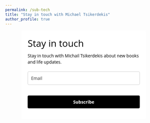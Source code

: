 ```yaml
---
permalink: /sub-tech
title: "Stay in touch with Michael Tsikerdekis"
author_profile: true
---
```


<!-- <style type="text/css">@import url("https://assets.mlcdn.com/fonts.css?version=1680519");</style> -->
<style type="text/css">
/* LOADER */
.ml-form-embedSubmitLoad {
display: inline-block;
width: 20px;
height: 20px;
}

.g-recaptcha {
transform: scale(1);
-webkit-transform: scale(1);
transform-origin: 0 0;
-webkit-transform-origin: 0 0;
height: ;
}

.sr-only {
position: absolute;
width: 1px;
height: 1px;
padding: 0;
margin: -1px;
overflow: hidden;
clip: rect(0,0,0,0);
border: 0;
}

.ml-form-embedSubmitLoad:after {
content: " ";
display: block;
width: 11px;
height: 11px;
margin: 1px;
border-radius: 50%;
border: 4px solid #fff;
border-color: #ffffff #ffffff #ffffff transparent;
animation: ml-form-embedSubmitLoad 1.2s linear infinite;
}
@keyframes ml-form-embedSubmitLoad {
0% {
transform: rotate(0deg);
}
100% {
transform: rotate(360deg);
}
}
#mlb2-18645598.ml-form-embedContainer {
box-sizing: border-box;
display: table;
margin: 0 auto;
position: static;
width: 100% !important;
}
#mlb2-18645598.ml-form-embedContainer h4,
#mlb2-18645598.ml-form-embedContainer p,
#mlb2-18645598.ml-form-embedContainer span,
#mlb2-18645598.ml-form-embedContainer button {
text-transform: none !important;
letter-spacing: normal !important;
}
#mlb2-18645598.ml-form-embedContainer .ml-form-embedWrapper {
background-color: #ffffff;

border-width: 0px;
border-color: transparent;
border-radius: 4px;
border-style: solid;
box-sizing: border-box;
display: inline-block !important;
margin: 0;
padding: 0;
position: relative;
}
#mlb2-18645598.ml-form-embedContainer .ml-form-embedWrapper.embedPopup,
#mlb2-18645598.ml-form-embedContainer .ml-form-embedWrapper.embedDefault { width: 400px; }
#mlb2-18645598.ml-form-embedContainer .ml-form-embedWrapper.embedForm { max-width: 400px; width: 100%; }
#mlb2-18645598.ml-form-embedContainer .ml-form-align-left { text-align: left; }
#mlb2-18645598.ml-form-embedContainer .ml-form-align-center { text-align: center; }
#mlb2-18645598.ml-form-embedContainer .ml-form-align-default { display: table-cell !important; vertical-align: middle !important; text-align: center !important; }
#mlb2-18645598.ml-form-embedContainer .ml-form-align-right { text-align: right; }
#mlb2-18645598.ml-form-embedContainer .ml-form-embedWrapper .ml-form-embedHeader img {
border-top-left-radius: 4px;
border-top-right-radius: 4px;
height: auto;
margin: 0 auto !important;
max-width: 100%;
width: undefinedpx;
}
#mlb2-18645598.ml-form-embedContainer .ml-form-embedWrapper .ml-form-embedBody,
#mlb2-18645598.ml-form-embedContainer .ml-form-embedWrapper .ml-form-successBody {
padding: 20px 20px 0 20px;
}
#mlb2-18645598.ml-form-embedContainer .ml-form-embedWrapper .ml-form-embedBody.ml-form-embedBodyHorizontal {
padding-bottom: 0;
}
#mlb2-18645598.ml-form-embedContainer .ml-form-embedWrapper .ml-form-embedBody .ml-form-embedContent,
#mlb2-18645598.ml-form-embedContainer .ml-form-embedWrapper .ml-form-successBody .ml-form-successContent {
text-align: left;
margin: 0 0 20px 0;
}
#mlb2-18645598.ml-form-embedContainer .ml-form-embedWrapper .ml-form-embedBody .ml-form-embedContent h4,
#mlb2-18645598.ml-form-embedContainer .ml-form-embedWrapper .ml-form-successBody .ml-form-successContent h4 {
color: #000000;
font-family: 'Open Sans', Arial, Helvetica, sans-serif;
font-size: 30px;
font-weight: 400;
margin: 0 0 10px 0;
text-align: left;
word-break: break-word;
}
#mlb2-18645598.ml-form-embedContainer .ml-form-embedWrapper .ml-form-embedBody .ml-form-embedContent p,
#mlb2-18645598.ml-form-embedContainer .ml-form-embedWrapper .ml-form-successBody .ml-form-successContent p {
color: #000000;
font-family: 'Open Sans', Arial, Helvetica, sans-serif;
font-size: 14px;
font-weight: 400;
line-height: 20px;
margin: 0 0 10px 0;
text-align: left;
}
#mlb2-18645598.ml-form-embedContainer .ml-form-embedWrapper .ml-form-embedBody .ml-form-embedContent ul,
#mlb2-18645598.ml-form-embedContainer .ml-form-embedWrapper .ml-form-embedBody .ml-form-embedContent ol,
#mlb2-18645598.ml-form-embedContainer .ml-form-embedWrapper .ml-form-successBody .ml-form-successContent ul,
#mlb2-18645598.ml-form-embedContainer .ml-form-embedWrapper .ml-form-successBody .ml-form-successContent ol {
color: #000000;
font-family: 'Open Sans', Arial, Helvetica, sans-serif;
font-size: 14px;
}
#mlb2-18645598.ml-form-embedContainer .ml-form-embedWrapper .ml-form-embedBody .ml-form-embedContent ol ol,
#mlb2-18645598.ml-form-embedContainer .ml-form-embedWrapper .ml-form-successBody .ml-form-successContent ol ol {
list-style-type: lower-alpha;
}
#mlb2-18645598.ml-form-embedContainer .ml-form-embedWrapper .ml-form-embedBody .ml-form-embedContent ol ol ol,
#mlb2-18645598.ml-form-embedContainer .ml-form-embedWrapper .ml-form-successBody .ml-form-successContent ol ol ol {
list-style-type: lower-roman;
}
#mlb2-18645598.ml-form-embedContainer .ml-form-embedWrapper .ml-form-embedBody .ml-form-embedContent p a,
#mlb2-18645598.ml-form-embedContainer .ml-form-embedWrapper .ml-form-successBody .ml-form-successContent p a {
color: #000000;
text-decoration: underline;
}

#mlb2-18645598.ml-form-embedContainer .ml-form-embedWrapper .ml-block-form .ml-field-group {
text-align: left!important;
}

#mlb2-18645598.ml-form-embedContainer .ml-form-embedWrapper .ml-block-form .ml-field-group label {
margin-bottom: 5px;
color: #333333;
font-size: 14px;
font-family: 'Open Sans', Arial, Helvetica, sans-serif;
font-weight: bold; font-style: normal; text-decoration: none;;
display: inline-block;
line-height: 20px;
}
#mlb2-18645598.ml-form-embedContainer .ml-form-embedWrapper .ml-form-embedBody .ml-form-embedContent p:last-child,
#mlb2-18645598.ml-form-embedContainer .ml-form-embedWrapper .ml-form-successBody .ml-form-successContent p:last-child {
margin: 0;
}
#mlb2-18645598.ml-form-embedContainer .ml-form-embedWrapper .ml-form-embedBody form {
margin: 0;
width: 100%;
}
#mlb2-18645598.ml-form-embedContainer .ml-form-embedWrapper .ml-form-embedBody .ml-form-formContent,
#mlb2-18645598.ml-form-embedContainer .ml-form-embedWrapper .ml-form-embedBody .ml-form-checkboxRow {
margin: 0 0 20px 0;
width: 100%;
}
#mlb2-18645598.ml-form-embedContainer .ml-form-embedWrapper .ml-form-embedBody .ml-form-checkboxRow {
float: left;
}
#mlb2-18645598.ml-form-embedContainer .ml-form-embedWrapper .ml-form-embedBody .ml-form-formContent.horozintalForm {
margin: 0;
padding: 0 0 20px 0;
width: 100%;
height: auto;
float: left;
}
#mlb2-18645598.ml-form-embedContainer .ml-form-embedWrapper .ml-form-embedBody .ml-form-fieldRow {
margin: 0 0 10px 0;
width: 100%;
}
#mlb2-18645598.ml-form-embedContainer .ml-form-embedWrapper .ml-form-embedBody .ml-form-fieldRow.ml-last-item {
margin: 0;
}
#mlb2-18645598.ml-form-embedContainer .ml-form-embedWrapper .ml-form-embedBody .ml-form-fieldRow.ml-formfieldHorizintal {
margin: 0;
}
#mlb2-18645598.ml-form-embedContainer .ml-form-embedWrapper .ml-form-embedBody .ml-form-fieldRow input {
background-color: #ffffff !important;
color: #333333 !important;
border-color: #cccccc;
border-radius: 4px !important;
border-style: solid !important;
border-width: 1px !important;
font-family: 'Open Sans', Arial, Helvetica, sans-serif;
font-size: 14px !important;
height: auto;
line-height: 21px !important;
margin-bottom: 0;
margin-top: 0;
margin-left: 0;
margin-right: 0;
padding: 10px 10px !important;
width: 100% !important;
box-sizing: border-box !important;
max-width: 100% !important;
}
#mlb2-18645598.ml-form-embedContainer .ml-form-embedWrapper .ml-form-embedBody .ml-form-fieldRow input::-webkit-input-placeholder,
#mlb2-18645598.ml-form-embedContainer .ml-form-embedWrapper .ml-form-embedBody .ml-form-horizontalRow input::-webkit-input-placeholder { color: #333333; }

#mlb2-18645598.ml-form-embedContainer .ml-form-embedWrapper .ml-form-embedBody .ml-form-fieldRow input::-moz-placeholder,
#mlb2-18645598.ml-form-embedContainer .ml-form-embedWrapper .ml-form-embedBody .ml-form-horizontalRow input::-moz-placeholder { color: #333333; }

#mlb2-18645598.ml-form-embedContainer .ml-form-embedWrapper .ml-form-embedBody .ml-form-fieldRow input:-ms-input-placeholder,
#mlb2-18645598.ml-form-embedContainer .ml-form-embedWrapper .ml-form-embedBody .ml-form-horizontalRow input:-ms-input-placeholder { color: #333333; }

#mlb2-18645598.ml-form-embedContainer .ml-form-embedWrapper .ml-form-embedBody .ml-form-fieldRow input:-moz-placeholder,
#mlb2-18645598.ml-form-embedContainer .ml-form-embedWrapper .ml-form-embedBody .ml-form-horizontalRow input:-moz-placeholder { color: #333333; }

#mlb2-18645598.ml-form-embedContainer .ml-form-embedWrapper .ml-form-embedBody .ml-form-fieldRow textarea, #mlb2-18645598.ml-form-embedContainer .ml-form-embedWrapper .ml-form-embedBody .ml-form-horizontalRow textarea {
background-color: #ffffff !important;
color: #333333 !important;
border-color: #cccccc;
border-radius: 4px !important;
border-style: solid !important;
border-width: 1px !important;
font-family: 'Open Sans', Arial, Helvetica, sans-serif;
font-size: 14px !important;
height: auto;
line-height: 21px !important;
margin-bottom: 0;
margin-top: 0;
padding: 10px 10px !important;
width: 100% !important;
box-sizing: border-box !important;
max-width: 100% !important;
}

#mlb2-18645598.ml-form-embedContainer .ml-form-embedWrapper .ml-form-embedBody .ml-form-fieldRow .custom-radio .custom-control-label::before, #mlb2-18645598.ml-form-embedContainer .ml-form-embedWrapper .ml-form-embedBody .ml-form-horizontalRow .custom-radio .custom-control-label::before, #mlb2-18645598.ml-form-embedContainer .ml-form-embedWrapper .ml-form-embedBody .ml-form-fieldRow .custom-checkbox .custom-control-label::before, #mlb2-18645598.ml-form-embedContainer .ml-form-embedWrapper .ml-form-embedBody .ml-form-horizontalRow .custom-checkbox .custom-control-label::before, #mlb2-18645598.ml-form-embedContainer .ml-form-embedWrapper .ml-form-embedBody .ml-form-embedPermissions .ml-form-embedPermissionsOptionsCheckbox .label-description::before, #mlb2-18645598.ml-form-embedContainer .ml-form-embedWrapper .ml-form-embedBody .ml-form-interestGroupsRow .ml-form-interestGroupsRowCheckbox .label-description::before, #mlb2-18645598.ml-form-embedContainer .ml-form-embedWrapper .ml-form-embedBody .ml-form-checkboxRow .label-description::before {
border-color: #cccccc!important;
background-color: #ffffff!important;
}

#mlb2-18645598.ml-form-embedContainer .ml-form-embedWrapper .ml-form-embedBody .ml-form-fieldRow input.custom-control-input[type="checkbox"]{
box-sizing: border-box;
padding: 0;
position: absolute;
z-index: -1;
opacity: 0;
margin-top: 5px;
margin-left: -1.5rem;
overflow: visible;
}

#mlb2-18645598.ml-form-embedContainer .ml-form-embedWrapper .ml-form-embedBody .ml-form-fieldRow .custom-checkbox .custom-control-label::before, #mlb2-18645598.ml-form-embedContainer .ml-form-embedWrapper .ml-form-embedBody .ml-form-horizontalRow .custom-checkbox .custom-control-label::before, #mlb2-18645598.ml-form-embedContainer .ml-form-embedWrapper .ml-form-embedBody .ml-form-embedPermissions .ml-form-embedPermissionsOptionsCheckbox .label-description::before, #mlb2-18645598.ml-form-embedContainer .ml-form-embedWrapper .ml-form-embedBody .ml-form-interestGroupsRow .ml-form-interestGroupsRowCheckbox .label-description::before, #mlb2-18645598.ml-form-embedContainer .ml-form-embedWrapper .ml-form-embedBody .ml-form-checkboxRow .label-description::before {
border-radius: 4px!important;
}


#mlb2-18645598.ml-form-embedContainer .ml-form-embedWrapper .ml-form-embedBody .ml-form-checkboxRow input[type=checkbox]:checked~.label-description::after, #mlb2-18645598.ml-form-embedContainer .ml-form-embedWrapper .ml-form-embedBody .ml-form-embedPermissions .ml-form-embedPermissionsOptionsCheckbox input[type=checkbox]:checked~.label-description::after, #mlb2-18645598.ml-form-embedContainer .ml-form-embedWrapper .ml-form-embedBody .ml-form-fieldRow .custom-checkbox .custom-control-input:checked~.custom-control-label::after, #mlb2-18645598.ml-form-embedContainer .ml-form-embedWrapper .ml-form-embedBody .ml-form-horizontalRow .custom-checkbox .custom-control-input:checked~.custom-control-label::after, #mlb2-18645598.ml-form-embedContainer .ml-form-embedWrapper .ml-form-embedBody .ml-form-interestGroupsRow .ml-form-interestGroupsRowCheckbox input[type=checkbox]:checked~.label-description::after {
background-image: url("data:image/svg+xml,%3csvg xmlns='http://www.w3.org/2000/svg' viewBox='0 0 8 8'%3e%3cpath fill='%23fff' d='M6.564.75l-3.59 3.612-1.538-1.55L0 4.26 2.974 7.25 8 2.193z'/%3e%3c/svg%3e");
}

#mlb2-18645598.ml-form-embedContainer .ml-form-embedWrapper .ml-form-embedBody .ml-form-fieldRow .custom-radio .custom-control-input:checked~.custom-control-label::after, #mlb2-18645598.ml-form-embedContainer .ml-form-embedWrapper .ml-form-embedBody .ml-form-fieldRow .custom-radio .custom-control-input:checked~.custom-control-label::after {
background-image: url("data:image/svg+xml,%3csvg xmlns='http://www.w3.org/2000/svg' viewBox='-4 -4 8 8'%3e%3ccircle r='3' fill='%23fff'/%3e%3c/svg%3e");
}

#mlb2-18645598.ml-form-embedContainer .ml-form-embedWrapper .ml-form-embedBody .ml-form-fieldRow .custom-radio .custom-control-input:checked~.custom-control-label::before, #mlb2-18645598.ml-form-embedContainer .ml-form-embedWrapper .ml-form-embedBody .ml-form-horizontalRow .custom-radio .custom-control-input:checked~.custom-control-label::before, #mlb2-18645598.ml-form-embedContainer .ml-form-embedWrapper .ml-form-embedBody .ml-form-fieldRow .custom-checkbox .custom-control-input:checked~.custom-control-label::before, #mlb2-18645598.ml-form-embedContainer .ml-form-embedWrapper .ml-form-embedBody .ml-form-horizontalRow .custom-checkbox .custom-control-input:checked~.custom-control-label::before, #mlb2-18645598.ml-form-embedContainer .ml-form-embedWrapper .ml-form-embedBody .ml-form-embedPermissions .ml-form-embedPermissionsOptionsCheckbox input[type=checkbox]:checked~.label-description::before, #mlb2-18645598.ml-form-embedContainer .ml-form-embedWrapper .ml-form-embedBody .ml-form-interestGroupsRow .ml-form-interestGroupsRowCheckbox input[type=checkbox]:checked~.label-description::before, #mlb2-18645598.ml-form-embedContainer .ml-form-embedWrapper .ml-form-embedBody .ml-form-checkboxRow input[type=checkbox]:checked~.label-description::before  {
border-color: #000000!important;
background-color: #000000!important;
color: #ffffff!important;
}

#mlb2-18645598.ml-form-embedContainer .ml-form-embedWrapper .ml-form-embedBody .ml-form-fieldRow .custom-radio .custom-control-label::before, #mlb2-18645598.ml-form-embedContainer .ml-form-embedWrapper .ml-form-embedBody .ml-form-horizontalRow .custom-radio .custom-control-label::before, #mlb2-18645598.ml-form-embedContainer .ml-form-embedWrapper .ml-form-embedBody .ml-form-fieldRow .custom-radio .custom-control-label::after, #mlb2-18645598.ml-form-embedContainer .ml-form-embedWrapper .ml-form-embedBody .ml-form-horizontalRow .custom-radio .custom-control-label::after, #mlb2-18645598.ml-form-embedContainer .ml-form-embedWrapper .ml-form-embedBody .ml-form-fieldRow .custom-checkbox .custom-control-label::before, #mlb2-18645598.ml-form-embedContainer .ml-form-embedWrapper .ml-form-embedBody .ml-form-fieldRow .custom-checkbox .custom-control-label::after, #mlb2-18645598.ml-form-embedContainer .ml-form-embedWrapper .ml-form-embedBody .ml-form-horizontalRow .custom-checkbox .custom-control-label::before, #mlb2-18645598.ml-form-embedContainer .ml-form-embedWrapper .ml-form-embedBody .ml-form-horizontalRow .custom-checkbox .custom-control-label::after {
top: 2px;
box-sizing: border-box;
}

#mlb2-18645598.ml-form-embedContainer .ml-form-embedWrapper .ml-form-embedBody .ml-form-embedPermissions .ml-form-embedPermissionsOptionsCheckbox .label-description::before, #mlb2-18645598.ml-form-embedContainer .ml-form-embedWrapper .ml-form-embedBody .ml-form-embedPermissions .ml-form-embedPermissionsOptionsCheckbox .label-description::after, #mlb2-18645598.ml-form-embedContainer .ml-form-embedWrapper .ml-form-embedBody .ml-form-checkboxRow .label-description::before, #mlb2-18645598.ml-form-embedContainer .ml-form-embedWrapper .ml-form-embedBody .ml-form-checkboxRow .label-description::after {
top: 0px!important;
box-sizing: border-box!important;
}

#mlb2-18645598.ml-form-embedContainer .ml-form-embedWrapper .ml-form-embedBody .ml-form-checkboxRow .label-description::before, #mlb2-18645598.ml-form-embedContainer .ml-form-embedWrapper .ml-form-embedBody .ml-form-checkboxRow .label-description::after {
top: 0px!important;
box-sizing: border-box!important;
}

#mlb2-18645598.ml-form-embedContainer .ml-form-embedWrapper .ml-form-embedBody .ml-form-interestGroupsRow .ml-form-interestGroupsRowCheckbox .label-description::after {
top: 0px!important;
box-sizing: border-box!important;
position: absolute;
left: -1.5rem;
display: block;
width: 1rem;
height: 1rem;
content: "";
}

#mlb2-18645598.ml-form-embedContainer .ml-form-embedWrapper .ml-form-embedBody .ml-form-interestGroupsRow .ml-form-interestGroupsRowCheckbox .label-description::before {
top: 0px!important;
box-sizing: border-box!important;
}

#mlb2-18645598.ml-form-embedContainer .ml-form-embedWrapper .ml-form-embedBody .custom-control-label::before {
position: absolute;
top: 4px;
left: -1.5rem;
display: block;
width: 16px;
height: 16px;
pointer-events: none;
content: "";
background-color: #ffffff;
border: #adb5bd solid 1px;
border-radius: 50%;
}

#mlb2-18645598.ml-form-embedContainer .ml-form-embedWrapper .ml-form-embedBody .custom-control-label::after {
position: absolute;
top: 2px!important;
left: -1.5rem;
display: block;
width: 1rem;
height: 1rem;
content: "";
}

#mlb2-18645598.ml-form-embedContainer .ml-form-embedWrapper .ml-form-embedBody .ml-form-embedPermissions .ml-form-embedPermissionsOptionsCheckbox .label-description::before, #mlb2-18645598.ml-form-embedContainer .ml-form-embedWrapper .ml-form-embedBody .ml-form-interestGroupsRow .ml-form-interestGroupsRowCheckbox .label-description::before, #mlb2-18645598.ml-form-embedContainer .ml-form-embedWrapper .ml-form-embedBody .ml-form-checkboxRow .label-description::before {
position: absolute;
top: 4px;
left: -1.5rem;
display: block;
width: 16px;
height: 16px;
pointer-events: none;
content: "";
background-color: #ffffff;
border: #adb5bd solid 1px;
border-radius: 50%;
}

#mlb2-18645598.ml-form-embedContainer .ml-form-embedWrapper .ml-form-embedBody .ml-form-embedPermissions .ml-form-embedPermissionsOptionsCheckbox .label-description::after {
position: absolute;
top: 0px!important;
left: -1.5rem;
display: block;
width: 1rem;
height: 1rem;
content: "";
}

#mlb2-18645598.ml-form-embedContainer .ml-form-embedWrapper .ml-form-embedBody .ml-form-checkboxRow .label-description::after {
position: absolute;
top: 0px!important;
left: -1.5rem;
display: block;
width: 1rem;
height: 1rem;
content: "";
}

#mlb2-18645598.ml-form-embedContainer .ml-form-embedWrapper .ml-form-embedBody .custom-radio .custom-control-label::after {
background: no-repeat 50%/50% 50%;
}
#mlb2-18645598.ml-form-embedContainer .ml-form-embedWrapper .ml-form-embedBody .custom-checkbox .custom-control-label::after, #mlb2-18645598.ml-form-embedContainer .ml-form-embedWrapper .ml-form-embedBody .ml-form-embedPermissions .ml-form-embedPermissionsOptionsCheckbox .label-description::after, #mlb2-18645598.ml-form-embedContainer .ml-form-embedWrapper .ml-form-embedBody .ml-form-interestGroupsRow .ml-form-interestGroupsRowCheckbox .label-description::after, #mlb2-18645598.ml-form-embedContainer .ml-form-embedWrapper .ml-form-embedBody .ml-form-checkboxRow .label-description::after {
background: no-repeat 50%/50% 50%;
}

#mlb2-18645598.ml-form-embedContainer .ml-form-embedWrapper .ml-form-embedBody .ml-form-fieldRow .custom-control, #mlb2-18645598.ml-form-embedContainer .ml-form-embedWrapper .ml-form-embedBody .ml-form-horizontalRow .custom-control {
position: relative;
display: block;
min-height: 1.5rem;
padding-left: 1.5rem;
}

#mlb2-18645598.ml-form-embedContainer .ml-form-embedWrapper .ml-form-embedBody .ml-form-fieldRow .custom-radio .custom-control-input, #mlb2-18645598.ml-form-embedContainer .ml-form-embedWrapper .ml-form-embedBody .ml-form-horizontalRow .custom-radio .custom-control-input, #mlb2-18645598.ml-form-embedContainer .ml-form-embedWrapper .ml-form-embedBody .ml-form-fieldRow .custom-checkbox .custom-control-input, #mlb2-18645598.ml-form-embedContainer .ml-form-embedWrapper .ml-form-embedBody .ml-form-horizontalRow .custom-checkbox .custom-control-input {
position: absolute;
z-index: -1;
opacity: 0;
box-sizing: border-box;
padding: 0;
}

#mlb2-18645598.ml-form-embedContainer .ml-form-embedWrapper .ml-form-embedBody .ml-form-fieldRow .custom-radio .custom-control-label, #mlb2-18645598.ml-form-embedContainer .ml-form-embedWrapper .ml-form-embedBody .ml-form-horizontalRow .custom-radio .custom-control-label, #mlb2-18645598.ml-form-embedContainer .ml-form-embedWrapper .ml-form-embedBody .ml-form-fieldRow .custom-checkbox .custom-control-label, #mlb2-18645598.ml-form-embedContainer .ml-form-embedWrapper .ml-form-embedBody .ml-form-horizontalRow .custom-checkbox .custom-control-label {
color: #000000;
font-size: 12px!important;
font-family: 'Open Sans', Arial, Helvetica, sans-serif;
line-height: 22px;
margin-bottom: 0;
position: relative;
vertical-align: top;
font-style: normal;
font-weight: 700;
}

#mlb2-18645598.ml-form-embedContainer .ml-form-embedWrapper .ml-form-embedBody .ml-form-fieldRow .custom-select, #mlb2-18645598.ml-form-embedContainer .ml-form-embedWrapper .ml-form-embedBody .ml-form-horizontalRow .custom-select {
background-color: #ffffff !important;
color: #333333 !important;
border-color: #cccccc;
border-radius: 4px !important;
border-style: solid !important;
border-width: 1px !important;
font-family: 'Open Sans', Arial, Helvetica, sans-serif;
font-size: 14px !important;
line-height: 20px !important;
margin-bottom: 0;
margin-top: 0;
padding: 10px 28px 10px 12px !important;
width: 100% !important;
box-sizing: border-box !important;
max-width: 100% !important;
height: auto;
display: inline-block;
vertical-align: middle;
background: url('https://assets.mlcdn.com/ml/images/default/dropdown.svg') no-repeat right .75rem center/8px 10px;
-webkit-appearance: none;
-moz-appearance: none;
appearance: none;
}


#mlb2-18645598.ml-form-embedContainer .ml-form-embedWrapper .ml-form-embedBody .ml-form-horizontalRow {
height: auto;
width: 100%;
float: left;
}
.ml-form-formContent.horozintalForm .ml-form-horizontalRow .ml-input-horizontal { width: 70%; float: left; }
.ml-form-formContent.horozintalForm .ml-form-horizontalRow .ml-button-horizontal { width: 30%; float: left; }
.ml-form-formContent.horozintalForm .ml-form-horizontalRow .ml-button-horizontal.labelsOn { padding-top: 25px;  }
.ml-form-formContent.horozintalForm .ml-form-horizontalRow .horizontal-fields { box-sizing: border-box; float: left; padding-right: 10px;  }
#mlb2-18645598.ml-form-embedContainer .ml-form-embedWrapper .ml-form-embedBody .ml-form-horizontalRow input {
background-color: #ffffff;
color: #333333;
border-color: #cccccc;
border-radius: 4px;
border-style: solid;
border-width: 1px;
font-family: 'Open Sans', Arial, Helvetica, sans-serif;
font-size: 14px;
line-height: 20px;
margin-bottom: 0;
margin-top: 0;
padding: 10px 10px;
width: 100%;
box-sizing: border-box;
overflow-y: initial;
}
#mlb2-18645598.ml-form-embedContainer .ml-form-embedWrapper .ml-form-embedBody .ml-form-horizontalRow button {
background-color: #000000 !important;
border-color: #000000;
border-style: solid;
border-width: 1px;
border-radius: 4px;
box-shadow: none;
color: #ffffff !important;
cursor: pointer;
font-family: 'Open Sans', Arial, Helvetica, sans-serif;
font-size: 14px !important;
font-weight: 700;
line-height: 20px;
margin: 0 !important;
padding: 10px !important;
width: 100%;
height: auto;
}
#mlb2-18645598.ml-form-embedContainer .ml-form-embedWrapper .ml-form-embedBody .ml-form-horizontalRow button:hover {
background-color: #333333 !important;
border-color: #333333 !important;
}
#mlb2-18645598.ml-form-embedContainer .ml-form-embedWrapper .ml-form-embedBody .ml-form-checkboxRow input[type="checkbox"] {
box-sizing: border-box;
padding: 0;
position: absolute;
z-index: -1;
opacity: 0;
margin-top: 5px;
margin-left: -1.5rem;
overflow: visible;
}
#mlb2-18645598.ml-form-embedContainer .ml-form-embedWrapper .ml-form-embedBody .ml-form-checkboxRow .label-description {
color: #000000;
display: block;
font-family: 'Open Sans', Arial, Helvetica, sans-serif;
font-size: 12px;
text-align: left;
margin-bottom: 0;
position: relative;
vertical-align: top;
}
#mlb2-18645598.ml-form-embedContainer .ml-form-embedWrapper .ml-form-embedBody .ml-form-checkboxRow label {
font-weight: normal;
margin: 0;
padding: 0;
position: relative;
display: block;
min-height: 24px;
padding-left: 24px;

}
#mlb2-18645598.ml-form-embedContainer .ml-form-embedWrapper .ml-form-embedBody .ml-form-checkboxRow label a {
color: #000000;
text-decoration: underline;
}
#mlb2-18645598.ml-form-embedContainer .ml-form-embedWrapper .ml-form-embedBody .ml-form-checkboxRow label p {
color: #000000 !important;
font-family: 'Open Sans', Arial, Helvetica, sans-serif !important;
font-size: 12px !important;
font-weight: normal !important;
line-height: 18px !important;
padding: 0 !important;
margin: 0 5px 0 0 !important;
}
#mlb2-18645598.ml-form-embedContainer .ml-form-embedWrapper .ml-form-embedBody .ml-form-checkboxRow label p:last-child {
margin: 0;
}
#mlb2-18645598.ml-form-embedContainer .ml-form-embedWrapper .ml-form-embedBody .ml-form-embedSubmit {
margin: 0 0 20px 0;
float: left;
width: 100%;
}
#mlb2-18645598.ml-form-embedContainer .ml-form-embedWrapper .ml-form-embedBody .ml-form-embedSubmit button {
background-color: #000000 !important;
border: none !important;
border-radius: 4px !important;
box-shadow: none !important;
color: #ffffff !important;
cursor: pointer;
font-family: 'Open Sans', Arial, Helvetica, sans-serif !important;
font-size: 14px !important;
font-weight: 700 !important;
line-height: 21px !important;
height: auto;
padding: 10px !important;
width: 100% !important;
box-sizing: border-box !important;
}
#mlb2-18645598.ml-form-embedContainer .ml-form-embedWrapper .ml-form-embedBody .ml-form-embedSubmit button.loading {
display: none;
}
#mlb2-18645598.ml-form-embedContainer .ml-form-embedWrapper .ml-form-embedBody .ml-form-embedSubmit button:hover {
background-color: #333333 !important;
}
.ml-subscribe-close {
width: 30px;
height: 30px;
background: url('https://assets.mlcdn.com/ml/images/default/modal_close.png') no-repeat;
background-size: 30px;
cursor: pointer;
margin-top: -10px;
margin-right: -10px;
position: absolute;
top: 0;
right: 0;
}
.ml-error input, .ml-error textarea, .ml-error select {
border-color: red!important;
}

.ml-error .custom-checkbox-radio-list {
border: 1px solid red !important;
border-radius: 4px;
padding: 10px;
}

.ml-error .label-description,
.ml-error .label-description p,
.ml-error .label-description p a,
.ml-error label:first-child {
color: #ff0000 !important;
}

#mlb2-18645598.ml-form-embedContainer .ml-form-embedWrapper .ml-form-embedBody .ml-form-checkboxRow.ml-error .label-description p,
#mlb2-18645598.ml-form-embedContainer .ml-form-embedWrapper .ml-form-embedBody .ml-form-checkboxRow.ml-error .label-description p:first-letter {
color: #ff0000 !important;
}
@media only screen and (max-width: 400px){

.ml-form-embedWrapper.embedDefault, .ml-form-embedWrapper.embedPopup { width: 100%!important; }
.ml-form-formContent.horozintalForm { float: left!important; }
.ml-form-formContent.horozintalForm .ml-form-horizontalRow { height: auto!important; width: 100%!important; float: left!important; }
.ml-form-formContent.horozintalForm .ml-form-horizontalRow .ml-input-horizontal { width: 100%!important; }
.ml-form-formContent.horozintalForm .ml-form-horizontalRow .ml-input-horizontal > div { padding-right: 0px!important; padding-bottom: 10px; }
.ml-form-formContent.horozintalForm .ml-button-horizontal { width: 100%!important; }
.ml-form-formContent.horozintalForm .ml-button-horizontal.labelsOn { padding-top: 0px!important; }

}
</style>

































































































































































<div id="mlb2-18645598" class="ml-form-embedContainer ml-subscribe-form ml-subscribe-form-18645598">
<div class="ml-form-align-center ">
<div class="ml-form-embedWrapper embedForm">




<div class="ml-form-embedBody ml-form-embedBodyDefault row-form">

<div class="ml-form-embedContent" style=" ">

<h4>Stay in touch</h4>
<p>Stay in touch with Michail Tsikerdekis about new books and life updates.</p>

</div>

<form class="ml-block-form" action="https://assets.mailerlite.com/jsonp/393905/forms/84731888678208749/subscribe" data-code="" method="post" target="_blank">
<div class="ml-form-formContent">



<div class="ml-form-fieldRow ml-last-item">
<div class="ml-field-group ml-field-email ml-validate-email ml-validate-required">




<!-- input -->
<input aria-label="email" aria-required="true" type="email" class="form-control" data-inputmask="" name="fields[email]" placeholder="Email" autocomplete="email">
<!-- /input -->

<!-- textarea -->

<!-- /textarea -->

<!-- select -->

<!-- /select -->

<!-- checkboxes -->

<!-- /checkboxes -->

<!-- radio -->

<!-- /radio -->

<!-- countries -->

<!-- /countries -->





</div>
</div>

</div>



<!-- Privacy policy -->

<!-- /Privacy policy -->









<div class="ml-form-recaptcha ml-validate-required" style="float: left;">
<style type="text/css">
.ml-form-recaptcha {
margin-bottom: 20px;
}

.ml-form-recaptcha.ml-error iframe {
border: solid 1px #ff0000;
}

@media screen and (max-width: 480px) {
.ml-form-recaptcha {
width: 220px!important
}
.g-recaptcha {
transform: scale(0.78);
-webkit-transform: scale(0.78);
transform-origin: 0 0;
-webkit-transform-origin: 0 0;
}
}
</style>
<script src="https://www.google.com/recaptcha/api.js"></script>
<div class="g-recaptcha" data-sitekey="6Lf1KHQUAAAAAFNKEX1hdSWCS3mRMv4FlFaNslaD"></div>
</div>



<input type="hidden" name="ml-submit" value="1">

<div class="ml-form-embedSubmit">

<button type="submit" class="primary">Subscribe</button>

<button disabled="disabled" style="display: none;" type="button" class="loading">
<div class="ml-form-embedSubmitLoad"></div>
<span class="sr-only">Loading...</span>
</button>
</div>


<input type="hidden" name="anticsrf" value="true">
</form>
</div>

<div class="ml-form-successBody row-success" style="display: none">

<div class="ml-form-successContent">

<h4>Thank you!</h4>

<p>You have successfully joined our subscriber list.</p>


</div>

</div>
</div>
</div>
</div>




<script>
function ml_webform_success_18645598() {
try {
window.top.location.href = 'https://michael.tsikerdekis.com/thank-you-sub';
} catch (e) {
window.location.href = 'https://michael.tsikerdekis.com/thank-you-sub';
}
}
</script>



<script src="https://groot.mailerlite.com/js/w/webforms.min.js?v59ea44790c5c0deef53b8c1ad21b8cc9" type="text/javascript"></script>
<script>
fetch("https://assets.mailerlite.com/jsonp/393905/forms/84731888678208749/track-view")
</script>
